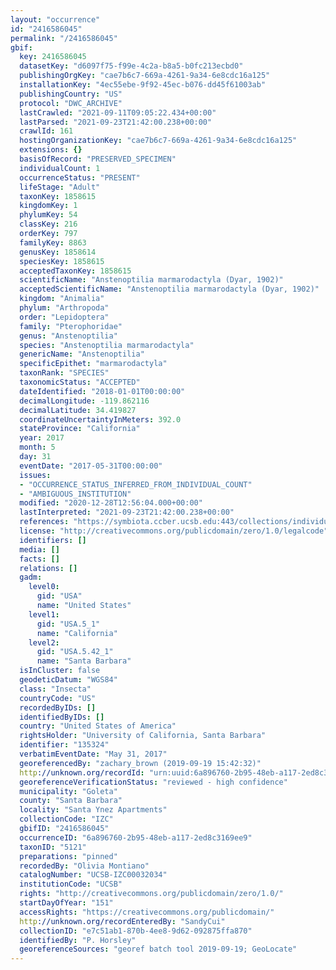 ```yaml
---
layout: "occurrence"
id: "2416586045"
permalink: "/2416586045"
gbif:
  key: 2416586045
  datasetKey: "d6097f75-f99e-4c2a-b8a5-b0fc213ecbd0"
  publishingOrgKey: "cae7b6c7-669a-4261-9a34-6e8cdc16a125"
  installationKey: "4ec55ebe-9f92-45ec-b076-dd45f61003ab"
  publishingCountry: "US"
  protocol: "DWC_ARCHIVE"
  lastCrawled: "2021-09-11T09:05:22.434+00:00"
  lastParsed: "2021-09-23T21:42:00.238+00:00"
  crawlId: 161
  hostingOrganizationKey: "cae7b6c7-669a-4261-9a34-6e8cdc16a125"
  extensions: {}
  basisOfRecord: "PRESERVED_SPECIMEN"
  individualCount: 1
  occurrenceStatus: "PRESENT"
  lifeStage: "Adult"
  taxonKey: 1858615
  kingdomKey: 1
  phylumKey: 54
  classKey: 216
  orderKey: 797
  familyKey: 8863
  genusKey: 1858614
  speciesKey: 1858615
  acceptedTaxonKey: 1858615
  scientificName: "Anstenoptilia marmarodactyla (Dyar, 1902)"
  acceptedScientificName: "Anstenoptilia marmarodactyla (Dyar, 1902)"
  kingdom: "Animalia"
  phylum: "Arthropoda"
  order: "Lepidoptera"
  family: "Pterophoridae"
  genus: "Anstenoptilia"
  species: "Anstenoptilia marmarodactyla"
  genericName: "Anstenoptilia"
  specificEpithet: "marmarodactyla"
  taxonRank: "SPECIES"
  taxonomicStatus: "ACCEPTED"
  dateIdentified: "2018-01-01T00:00:00"
  decimalLongitude: -119.862116
  decimalLatitude: 34.419827
  coordinateUncertaintyInMeters: 392.0
  stateProvince: "California"
  year: 2017
  month: 5
  day: 31
  eventDate: "2017-05-31T00:00:00"
  issues:
  - "OCCURRENCE_STATUS_INFERRED_FROM_INDIVIDUAL_COUNT"
  - "AMBIGUOUS_INSTITUTION"
  modified: "2020-12-28T12:56:04.000+00:00"
  lastInterpreted: "2021-09-23T21:42:00.238+00:00"
  references: "https://symbiota.ccber.ucsb.edu:443/collections/individual/index.php?occid=135324"
  license: "http://creativecommons.org/publicdomain/zero/1.0/legalcode"
  identifiers: []
  media: []
  facts: []
  relations: []
  gadm:
    level0:
      gid: "USA"
      name: "United States"
    level1:
      gid: "USA.5_1"
      name: "California"
    level2:
      gid: "USA.5.42_1"
      name: "Santa Barbara"
  isInCluster: false
  geodeticDatum: "WGS84"
  class: "Insecta"
  countryCode: "US"
  recordedByIDs: []
  identifiedByIDs: []
  country: "United States of America"
  rightsHolder: "University of California, Santa Barbara"
  identifier: "135324"
  verbatimEventDate: "May 31, 2017"
  georeferencedBy: "zachary_brown (2019-09-19 15:42:32)"
  http://unknown.org/recordId: "urn:uuid:6a896760-2b95-48eb-a117-2ed8c3169ee9"
  georeferenceVerificationStatus: "reviewed - high confidence"
  municipality: "Goleta"
  county: "Santa Barbara"
  locality: "Santa Ynez Apartments"
  collectionCode: "IZC"
  gbifID: "2416586045"
  occurrenceID: "6a896760-2b95-48eb-a117-2ed8c3169ee9"
  taxonID: "5121"
  preparations: "pinned"
  recordedBy: "Olivia Montiano"
  catalogNumber: "UCSB-IZC00032034"
  institutionCode: "UCSB"
  rights: "http://creativecommons.org/publicdomain/zero/1.0/"
  startDayOfYear: "151"
  accessRights: "https://creativecommons.org/publicdomain/"
  http://unknown.org/recordEnteredBy: "SandyCui"
  collectionID: "e7c51ab1-870b-4ee8-9d62-092875ffa870"
  identifiedBy: "P. Horsley"
  georeferenceSources: "georef batch tool 2019-09-19; GeoLocate"
---
```

